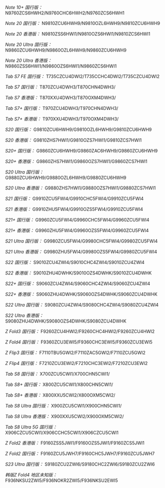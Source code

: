 *Note 10+ 国行版：*
N9760ZCS6HWH2/N9760CHC6HWH2/N9760ZCS6HWH1

*Note 20 国行版：*
N9810ZCU6HWH9/N9810OZL6HWH9/N9810ZCU6HWH9

*Note 20 香港版：*
N9810ZSS6HWI1/N9810OZS6HWI1/N9810ZCS6HWI1

*Note 20 Ultra 国行版：*
N9860ZCU6HWH9/N9860OZL6HWH9/N9860ZCU6HWH9

*Note 20 Ultra 香港版：*
N9860ZSS6HWI1/N9860OZS6HWI1/N9860ZCS6HWI1

*Tab S7 FE 国行版：*
T735CZCU4DWI2/T735CCHC4DWI2/T735CZCU4DWI2

*Tab S7 国行版：*
T870ZCU4DWH3/T870CHN4DWH3/

*Tab S7 香港版：*
T870XXU4DWH3/T870OXM4DWH3/

*Tab S7+ 国行版：*
T970ZCU4DWH3/T970CHN4DWH3/

*Tab S7+ 香港版：*
T970XXU4DWH3/T970OXM4DWH3/

*S20 国行版：*
G9810ZCU6HWH9/G9810OZL6HWH9/G9810ZCU6HWH9

*S20 香港版：*
G9810ZHS7HWI1/G9810OZS7HWI1/G9810ZCS7HWI1

*S20+ 国行版：*
G9860ZCU6HWH9/G9860ZAC6HWH9/G9860ZCU6HWH9

*S20+ 香港版：*
G9860ZHS7HWI1/G9860OZS7HWI1/G9860ZCS7HWI1

*S20 Ultra 国行版：*
G9880ZCU6HWH9/G9880OZL6HWH9/G9880ZCU6HWH9

*S20 Ultra 香港版：*
G9880ZHS7HWI1/G9880OZS7HWI1/G9880ZCS7HWI1

*S21 国行版：*
G9910ZCU5FWI4/G9910CHC5FWI4/G9910ZCU5FWI4

*S21 香港版：*
G9910ZHU5FWI4/G9910OZS5FWI4/G9910ZCU5FWI4

*S21+ 国行版：*
G9960ZCU5FWI4/G9960CHC5FWI4/G9960ZCU5FWI4

*S21+ 香港版：*
G9960ZHU5FWI4/G9960OZS5FWI4/G9960ZCU5FWI4

*S21 Ultra 国行版：*
G9980ZCU5FWI4/G9980CHC5FWI4/G9980ZCU5FWI4

*S21 Ultra 香港版：*
G9980ZHU5FWI4/G9980OZS5FWI4/G9980ZCU5FWI4

*S22 国行版：*
S9010ZCU4ZWI4/S9010CHC4ZWI4/S9010ZCU4ZWI4

*S22 香港版：*
S9010ZHU4DWHK/S9010OZS4DWHK/S9010ZCU4DWHK

*S22+ 国行版：*
S9060ZCU4ZWI4/S9060CHC4ZWI4/S9060ZCU4ZWI4

*S22+ 香港版：*
S9060ZHU4DWHK/S9060OZS4DWHK/S9060ZCU4DWHK

*S22 Ultra 国行版：*
S9080ZCU4ZWI4/S9080CHC4ZWI4/S9080ZCU4ZWI4

*S22 Ultra 香港版：*
S9080ZHU4DWHK/S9080OZS4DWHK/S9080ZCU4DWHK

*Z Fold3 国行版：*
F9260ZCU4HWI2/F9260CHC4HWI2/F9260ZCU4HWI2

*Z Fold4 国行版：*
F9360ZCU3EWI5/F9360CHC3EWI5/F9360ZCU3EWI5

*Z Flip3 国行版：*
F7110TBU5GWI2/F7110ZAC5GWI2/F7110ZCU5GWI2

*Z Flip4 国行版：*
F7210ZCU3EWI2/F7210CHC3EWI2/F7210ZCU3EWI2

*Tab S8 国行版：*
X700ZCU5CWI1/X700CHN5CWI1/

*Tab S8+ 国行版：*
X800ZCU5CWI1/X800CHN5CWI1/

*Tab S8+ 香港版：*
X800XXU5CWI2/X800OXM5CWI2/

*Tab S8 Ultra 国行版：*
X900ZCU5CWI1/X900CHN5CWI1/

*Tab S8 Ultra 香港版：*
X900XXU5CWI2/X900OXM5CWI2/

*Tab S8 Ultra 5G 国行版：*
X906CZCU5CWI1/X906CCHC5CWI1/X906CZCU5CWI1

*Z Fold2 香港版：*
F9160ZSS5JWI1/F9160OZS5JWI1/F9160ZCS5JWI1

*Z Fold2 国行版：*
F9160ZCU5JWH7/F9160CHC5JWH7/F9160ZCU5JWH7

*S23 Ultra 国行版：*
S9180ZCU2ZWI6/S9180CHC2ZWI6/S9180ZCU2ZWI6

*韩版Z Fold4 地区未知版：*
F936NKSU2ZWI5/F936NOKR2ZWI5/F936NKSU2EWI5

